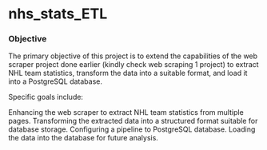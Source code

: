 # nhs_stats_ETL
### Objective
The primary objective of this project is to extend the capabilities of the web scraper project done earlier (kindly check web scraping 1 project) to extract NHL team statistics, transform the data into a suitable format, and load it into a PostgreSQL database.  

Specific goals include:

Enhancing the web scraper to extract NHL team statistics from multiple pages.
Transforming the extracted data into a structured format suitable for database storage.
Configuring a pipeline to PostgreSQL database.
Loading the data into the database for future analysis.
